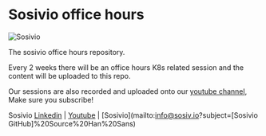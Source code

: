 # Sosivio office hours

![Sosivio](https://www.sosiv.io/images/logo.png)

The sosivio office hours repository.

Every 2 weeks there will be an office hours K8s related session and the content will be uploaded to this repo.

Our sessions are also recorded and uploaded onto our [youtube channel](https://www.youtube.com/channel/UC8w-LmiuhQSfmPMRud6qGJw), Make sure you subscribe!


Sosivio [Linkedin](https://www.linkedin.com/company/sosivio/mycompany/) | [Youtube](https://www.youtube.com/channel/UC8w-LmiuhQSfmPMRud6qGJw) | [Sosivio](mailto:info@sosiv.io?subject=[Sosivio GitHub]%20Source%20Han%20Sans)



